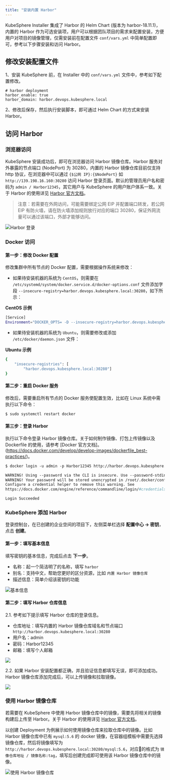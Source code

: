 ```yaml
---
title: "安装内置 Harbor" 
---
```


KubeSphere Installer 集成了 Harbor 的 Helm Chart (版本为 harbor-18.11.1)，内置的 Harbor 作为可选安装项，用户可以根据团队项目的需求来配置安装，方便用户对项目的镜像管理，仅需安装前在配置文件 `conf/vars.yml` 中简单配置即可，参考以下步骤安装和访问 Harbor。

## 修改安装配置文件

1、安装 KubeSphere 前，在 Installer 中的 `conf/vars.yml` 文件中，参考如下配置修改。
```
# harbor deployment
harbor_enable: true
harbor_domain: harbor.devops.kubesphere.local
```
2、修改后保存，然后执行安装脚本，即可通过 Helm Chart 的方式来安装 Harbor。

## 访问 Harbor

### 浏览器访问

KubeSphere 安装成功后，即可在浏览器访问 Harbor 镜像仓库。Harbor 服务对外暴露的节点端口 (NodePort) 为 30280，内置的 Harbor 镜像仓库目前仅支持 http 协议，在浏览器中可以通过 `{$公网 IP}:{$NodePort}` 如 `http://139.198.16.160:30280` 访问 Harbor 登录页面。默认的管理员用户名和密码为 `admin / Harbor12345`，其它用户与 KubeSphere 的用户账户体系一致。关于 Harbor 的使用详见 [Harbor 官方文档](https://goharbor.io/docs/)。

> 注意：若需要在外网访问，可能需要绑定公网 EIP 并配置端口转发，若公网 EIP 有防火墙，请在防火墙添加规则放行对应的端口 30280，保证外网流量可以通过该端口，外部才能够访问。

![Harbor 登录](/harbor-console.png)

### Docker 访问

#### 第一步：修改 Docker 配置

修改集群中所有节点的 Docker 配置，需要根据操作系统来修改：

- 如果待安装机器的系统为 `CentOS`，则需要在 `/etc/systemd/system/docker.service.d/docker-options.conf` 文件添加字段 `--insecure-registry=harbor.devops.kubesphere.local:30280`，如下所示：

**CentOS 示例**

```bash
[Service]
Environment="DOCKER_OPTS= -D --insecure-registry=harbor.devops.kubesphere.local:30280 --data-root=/var/lib/docker --log-opt max-size=10m --log-opt max-file=3 --iptables=false"
```

- 如果待安装机器的系统为 `Ubuntu`，则需要修改或添加 `/etc/docker/daemon.json` ⽂件：

**Ubuntu 示例**

```bash
{
    "insecure-registries": [
        "harbor.devops.kubesphere.local:30280"]
}
```

#### 第二步：重启 Docker 服务

修改后，需要重启所有节点的 Docker 服务使配置生效，⽐如在 Linux 系统中需执行以下命令：

```bash
$ sudo systemctl restart docker
```
#### 第三步：登录 Harbor

执行以下命令登录 Harbor 镜像仓库。关于如何制作镜像、打包上传镜像以及 Dockerfile 的使用，请参考 [Docker 官方文档]。(https://docs.docker.com/develop/develop-images/dockerfile_best-practices/)。

```dockerfile
$ docker login -u admin -p Harbor12345 http://harbor.devops.kubesphere.local:30280

WARNING! Using --password via the CLI is insecure. Use --password-stdin.
WARNING! Your password will be stored unencrypted in /root/.docker/config.json.
Configure a credential helper to remove this warning. See
https://docs.docker.com/engine/reference/commandline/login/#credentials-store

Login Succeeded
```

### KubeSphere 添加 Harbor 

登录控制台，在已创建的企业空间的项目下，左侧菜单栏选择 **配置中心 → 密钥**，点击 **创建**。

#### 第一步：填写基本信息

填写密钥的基本信息，完成后点击 **下一步**。

- 名称：起一个简洁明了的名称，填写 `harbor`
- 别名：支持中文，帮助您更好的区分资源，比如 `内置 Harbor 镜像仓库`
- 描述信息：简单介绍该密钥的功能

![基本信息](/harbor-secret-basic.png)

#### 第二步：填写 Harbor 仓库信息

2.1. 参考如下提示填写 Harbor 仓库的登录信息。

- 仓库地址：填写内置的 Harbor 镜像仓库域名和节点端口 `http://harbor.devops.kubesphere.local:30280`
- 用户名：admin
- 密码：Harbor12345
- 邮箱：填写个人邮箱

![](/harbor-docker-login.png)

2.2. 如果 Harbor 安装配置都正确，并且验证信息都填写无误，即可添加成功。Harbor 镜像仓库添加完成后，可以上传镜像和拉取镜像。

![](/harbor-secret-list.png)


### 使用 Harbor 镜像仓库

若需要在 KubeSphere 中使用 Harbor 镜像仓库中的镜像，需要先将相关的镜像构建后上传至 Harbor。关于 Harbor 的使用详见 [Harbor 官方文档](https://goharbor.io/docs/)。

以创建 Deployment 为例展示如何使用镜像仓库来拉取仓库中的镜像。比如 Harbor 镜像仓库中已有 `mysql:5.6` 的 docker 镜像，在容器组模板中需要先选择镜像仓库，然后将镜像填写为 `http://harbor.devops.kubesphere.local:30280/mysql:5.6`，对应的格式为 `镜像仓库地址 / 镜像名称:tag`，填写后创建完成即可使用该 Harbor 镜像仓库中的镜像。

![使用 Harbor 镜像仓库](/apply-harbor.png)